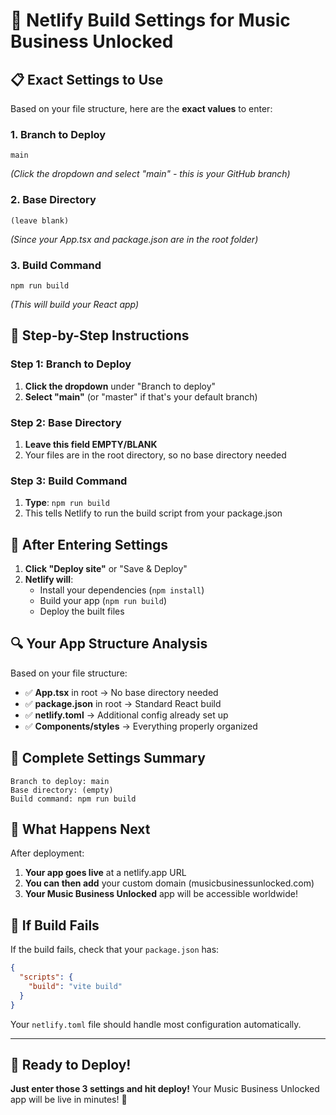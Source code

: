# 🔧 Netlify Build Settings for Music Business Unlocked

## 📋 Exact Settings to Use

Based on your file structure, here are the **exact values** to enter:

### 1. Branch to Deploy
```
main
```
*(Click the dropdown and select "main" - this is your GitHub branch)*

### 2. Base Directory
```
(leave blank)
```
*(Since your App.tsx and package.json are in the root folder)*

### 3. Build Command
```
npm run build
```
*(This will build your React app)*

## 🎯 Step-by-Step Instructions

### Step 1: Branch to Deploy
1. **Click the dropdown** under "Branch to deploy"
2. **Select "main"** (or "master" if that's your default branch)

### Step 2: Base Directory
1. **Leave this field EMPTY/BLANK**
2. Your files are in the root directory, so no base directory needed

### Step 3: Build Command
1. **Type**: `npm run build`
2. This tells Netlify to run the build script from your package.json

## 🚀 After Entering Settings

1. **Click "Deploy site"** or "Save & Deploy"
2. **Netlify will**:
   - Install your dependencies (`npm install`)
   - Build your app (`npm run build`)
   - Deploy the built files

## 🔍 Your App Structure Analysis

Based on your file structure:
- ✅ **App.tsx** in root → No base directory needed
- ✅ **package.json** in root → Standard React build
- ✅ **netlify.toml** → Additional config already set up
- ✅ **Components/styles** → Everything properly organized

## 📝 Complete Settings Summary

```
Branch to deploy: main
Base directory: (empty)
Build command: npm run build
```

## 🎵 What Happens Next

After deployment:
1. **Your app goes live** at a netlify.app URL
2. **You can then add** your custom domain (musicbusinessunlocked.com)
3. **Your Music Business Unlocked** app will be accessible worldwide!

## 🔧 If Build Fails

If the build fails, check that your `package.json` has:
```json
{
  "scripts": {
    "build": "vite build"
  }
}
```

Your `netlify.toml` file should handle most configuration automatically.

---

## 🎯 Ready to Deploy!

**Just enter those 3 settings and hit deploy!** Your Music Business Unlocked app will be live in minutes! 🎵